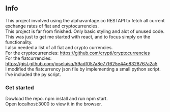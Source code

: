 ## Info

This project involved using the alphavantage.co RESTAPI to fetch all current exchange rates of fiat and cryptocurrencies.<br />
This project is far from finished. Only basic styling and alot of unused code. This was just to get me started with react, and
to focus simply on the functionality.<br />
I also needed a list of all fiat and crypto currencies.<br />
For the cryptocurrencies: https://github.com/crypti/cryptocurrencies <br />
For the fiatcurrencies: https://gist.github.com/joseluisq/59adf057a8e77f625e44e8328767a2a5 <br />
I modified the fiatcurrency json file by implementing a small python script. I've included the py script.

### Get started

Dowload the repo. npm install and run npm start.<br />
Open localhost:3000 to view it in the browser.
